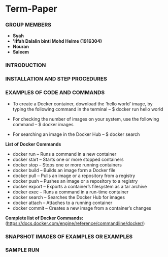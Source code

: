 # Term-Paper

### GROUP MEMBERS
- **Syah**
- **'Iffah Dalalin binti Mohd Helme (1916304)**
- **Nouran**
- **Saleem**

### INTRODUCTION

### INSTALLATION AND STEP PROCEDURES

### EXAMPLES OF CODE AND COMMANDS

- To create a Docker container, download the ‘hello world’ image, by typing the following command in the terminal – $ docker run hello world

- For checking the number of images on your system, use the following command – $ docker images

- For searching an image in the Docker Hub – $ docker search <image>
  
**List of Docker Commands**

- docker run – Runs a command in a new container
- docker start – Starts one or more stopped containers
- docker stop – Stops one or more running containers
- docker build – Builds an image form a Docker file
- docker pull – Pulls an image or a repository from a registry
- docker push – Pushes an image or a repository to a registry
- docker export – Exports a container’s filesystem as a tar archive
- docker exec – Runs a command in a run-time container
- docker search – Searches the Docker Hub for images
- docker attach – Attaches to a running container
- docker commit – Creates a new image from a container’s changes
  
**Complete list of Docker Commands:** (https://docs.docker.com/engine/reference/commandline/docker/)

### SNAPSHOT IMAGES OF EXAMPLES OR EXAMPLES

### SAMPLE RUN
